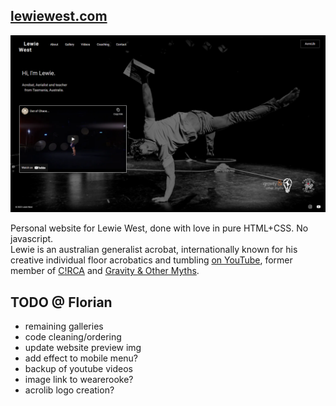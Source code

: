 ## [lewiewest.com](https://lewiewest.com)

![lewiewest.com preview](img/social/lewiewest-desktop.png)

Personal website for Lewie West, done with love in pure HTML+CSS. No javascript.  
Lewie is an australian generalist acrobat, internationally known for his creative individual floor acrobatics and tumbling [on YouTube](https://m.youtube.com/user/LewieWest), former member of [C!RCA](https://circa.org.au) and [Gravity & Other Myths](https://www.gravityandothermyths.com).  


## TODO @ Florian
* remaining galleries
* code cleaning/ordering
* update website preview img
* add effect to mobile menu?
* backup of youtube videos
* image link to wearerooke?
* acrolib logo creation?
